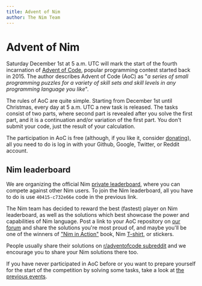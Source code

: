 ```yaml
---
title: Advent of Nim
author: The Nim Team
---
```



# Advent of Nim

Saturday December 1st at 5 a.m. UTC will mark the start of the fourth incarnation of [Advent of Code](https://adventofcode.com/), popular programming contest started back in 2015.
The author describes Advent of Code (AoC) as "*a series of small programming puzzles for a variety of skill sets and skill levels in any programming language you like*".

The rules of AoC are quite simple.
Starting from December 1st until Christmas, every day at 5 a.m. UTC a new task is released.
The tasks consist of two parts, where second part is revealed after you solve the first part, and it is a continuation and/or variation of the first part.
You don't submit your code, just the result of your calculation.

The participation in AoC is free (although, if you like it, consider [donating](https://adventofcode.com/2018/support)), all you need to do is log in with your Github, Google, Twitter, or Reddit account.



## Nim leaderboard

We are organizing the official Nim [private leaderboard](https://adventofcode.com/2018/leaderboard/private), where you can compete against other Nim users.
To join the Nim leaderboard, all you have to do is use `40415-c732e66e` code in the previous link.

The Nim team has decided to reward the best (fastest) player on Nim leaderboard, as well as the solutions which best showcase the power and capabilities of Nim language.
Post a link to your AoC repository on [our forum](https://forum.nim-lang.org/) and share the solutions you're most proud of, and maybe you'll be one of the winners of ["Nim in Action"](https://book.picheta.me/) book, Nim [T-shirt](https://vangogh.teespring.com/v3/image/RBPbLAWhGKK_o7nwZHp6gYTN1d8/480/560.jpg), or stickers.

People usually share their solutions on [r/adventofcode subreddit](https://old.reddit.com/r/adventofcode/) and we encourage you to share your Nim solutions there too.

If you have never participated in AoC before or you want to prepare yourself for the start of the competition by solving some tasks, take a look at [the previous events](https://adventofcode.com/2018/events).
